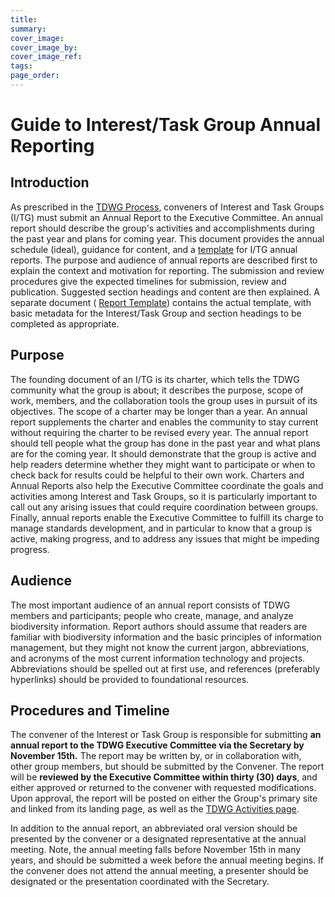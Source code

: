 ```yaml
---
title: 
summary: 
cover_image: 
cover_image_by: 
cover_image_ref: 
tags: 
page_order: 
---
```


# Guide to Interest/Task Group Annual Reporting

## Introduction

As prescribed in the [TDWG Process](http://www.tdwg.org/about-tdwg/process/), conveners of Interest and Task Groups (I/TG) must submit an Annual Report to the Executive Committee.  An annual report should describe the group&#39;s activities and accomplishments during the past year and plans for coming year.  This document provides the annual schedule (ideal), guidance for content, and a [template](http://drive.google.com/open?id=1VYHouWmgh94zUibFgDlTW_6cwCTsYbl6Kq9vsczFPjA) for I/TG annual reports.  The purpose and audience of annual reports are described first to explain the context and motivation for reporting.  The submission and review procedures give the expected timelines for submission, review and publication.  Suggested section headings and content are then explained. A separate document ( [Report Template](https://drive.google.com/open?id=1VYHouWmgh94zUibFgDlTW_6cwCTsYbl6Kq9vsczFPjA)) contains the actual template, with basic metadata for the Interest/Task Group and section headings to be completed as appropriate.

## Purpose

The founding document of an I/TG is its charter, which tells the TDWG community what the group is about; it describes the purpose, scope of work, members, and the collaboration tools the group uses in pursuit of its objectives.  The scope of a charter may be longer than a year.  An annual report supplements the charter and enables the community to stay current without requiring the charter to be revised every year.  The annual report should tell people what the group has done in the past year and what plans are for the coming year.  It should demonstrate that the group is active and help readers determine whether they might want to participate or when to check back for results could be helpful to their own work.  Charters and Annual Reports also help the Executive Committee coordinate the goals and activities among Interest and Task Groups, so it is particularly important to call out any arising issues that could require coordination between groups. Finally, annual reports enable the Executive Committee to fulfill its charge to manage standards development, and in particular to know that a group is active, making progress, and to address any issues that might be impeding progress.

## Audience

The most important audience of an annual report consists of TDWG members and participants; people who create, manage, and analyze biodiversity information.  Report authors should assume that readers are familiar with biodiversity information and the basic principles of information management, but they might not know the current jargon, abbreviations, and acronyms of the most current information technology and projects.  Abbreviations should be spelled out at first use, and references (preferably hyperlinks) should be provided to foundational resources.

## Procedures and Timeline

The convener of the Interest or Task Group is responsible for submitting **an annual report to the TDWG Executive Committee via the Secretary by November 15th.**  The report may be written by, or in collaboration with, other group members, but should be submitted by the Convener.  The report will be **reviewed by the Executive Committee within thirty (30) days**, and either approved or returned to the convener with requested modifications.  Upon approval, the report will be posted on either the Group&#39;s primary site and linked from its landing page, as well as the [TDWG Activities page](http://www.tdwg.org/activities/).

In addition to the annual report, an abbreviated oral version should be presented by the convener or a designated representative at the annual meeting. Note, the annual meeting falls before November 15th in many years, and should be submitted a week before the annual meeting begins.  If the convener does not attend the annual meeting, a presenter should be designated or the presentation coordinated with the Secretary.

